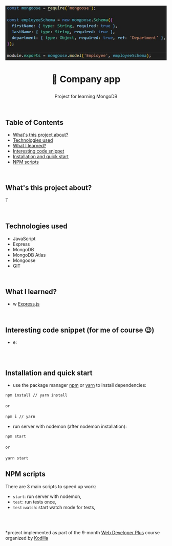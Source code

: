 <p align="center">
<a href="https://github.com/grzegorz-jodlowski/mongo-company-app"><img src="./mongoose.jpg" title="company-app" alt="snippet of company app source code"></a>
</p>



# <p align="center">🏤 Company app</p>
<p align="center">Project for learning MongoDB</p>

</br>

## Table of Contents

- [What's this project about?](#about)
- [Technologies used](#tech)
- [What I learned?](#what)
- [Interesting code snippet](#what)
- [Installation and quick start](#install)
- [NPM scripts](#npmscripts)

</br>

## <a name="about"></a>What's this project about?

T

</br>

## <a name="tech"></a>Technologies used
- JavaScript
- Express
- MongoDB
- MongoDB Atlas
- Mongoose
- GIT

</br>

## <a name="what"></a>What I learned?

- w [Express.js](https://expressjs.com/)




</br>

## <a name="interesting"></a>Interesting code snippet (for me of course 😉)
- e:

```js

```

</br>

## <a name="install"></a>Installation and quick start

- use the package manager [npm](https://www.npmjs.com/get-npm) or [yarn](https://classic.yarnpkg.com/en/) to install dependencies:

```bash
npm install // yarn install

or

npm i // yarn
```
- run server with nodemon (after nodemon installation):

```bash
npm start

or

yarn start
```

## <a name="npmscripts"></a>NPM scripts

There are 3 main scripts to speed up work:

- `start`: run server with nodemon,
- `test`: run tests once,
- `test:watch`: start watch mode for tests,

</br>
</br>

  *project implemented as part of the 9-month [Web Developer Plus](https://kodilla.com/pl/bootcamp/webdeveloper/?type=wdp&editionId=309) course organized by [Kodilla](https://drive.google.com/file/d/1AZGDMtjhsHbrtXhRSIlRKKc3RCxQk6YY/view?usp=sharing)


